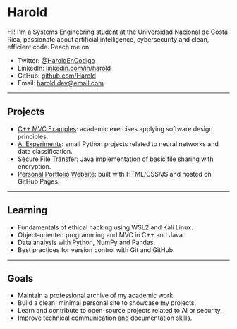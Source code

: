 # Harold

Hi! I'm a Systems Engineering student at the Universidad Nacional de Costa Rica, passionate about artificial intelligence, cybersecurity and clean, efficient code. Reach me on:

- Twitter: [@HaroldEnCodigo](https://x.com/HaroldEnCodigo)
- LinkedIn: [linkedin.com/in/harold](https://linkedin.com/in/harold)
- GitHub: [github.com/Harold](https://github.com/Harold)
- Email: harold.dev@email.com

---

## Projects

- [C++ MVC Examples](#): academic exercises applying software design principles.
- [AI Experiments](#): small Python projects related to neural networks and data classification.
- [Secure File Transfer](#): Java implementation of basic file sharing with encryption.
- [Personal Portfolio Website](#): built with HTML/CSS/JS and hosted on GitHub Pages.

---

## Learning

- Fundamentals of ethical hacking using WSL2 and Kali Linux.
- Object-oriented programming and MVC in C++ and Java.
- Data analysis with Python, NumPy and Pandas.
- Best practices for version control with Git and GitHub.

---

## Goals

- Maintain a professional archive of my academic work.
- Build a clean, minimal personal site to showcase my projects.
- Learn and contribute to open-source projects related to AI or security.
- Improve technical communication and documentation skills.
